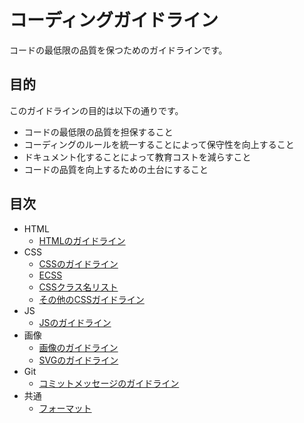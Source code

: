 # コーディングガイドライン
コードの最低限の品質を保つためのガイドラインです。
## 目的
このガイドラインの目的は以下の通りです。

- コードの最低限の品質を担保すること
- コーディングのルールを統一することによって保守性を向上すること
- ドキュメント化することによって教育コストを減らすこと
- コードの品質を向上するための土台にすること

## 目次

- HTML
  - [HTMLのガイドライン](html/gl-html.md)
- CSS
  - [CSSのガイドライン](css/gl-css.md)
  - [ECSS](css/how-to-ecss.md)
  - [CSSクラス名リスト](css/css-naming-list.md)
  - [その他のCSSガイドライン](css/another-css-guidelines.md)
- JS
  - [JSのガイドライン](js/gl-js.md)
- 画像
  - [画像のガイドライン](image/gl-image.md)
  - [SVGのガイドライン](image/gl-svg.md)
- Git
  - [コミットメッセージのガイドライン](git/gl-git.md)
- 共通
  - [フォーマット](common/format.md)